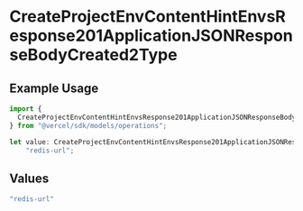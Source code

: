 # CreateProjectEnvContentHintEnvsResponse201ApplicationJSONResponseBodyCreated2Type

## Example Usage

```typescript
import {
  CreateProjectEnvContentHintEnvsResponse201ApplicationJSONResponseBodyCreated2Type,
} from "@vercel/sdk/models/operations";

let value: CreateProjectEnvContentHintEnvsResponse201ApplicationJSONResponseBodyCreated2Type =
    "redis-url";
```

## Values

```typescript
"redis-url"
```